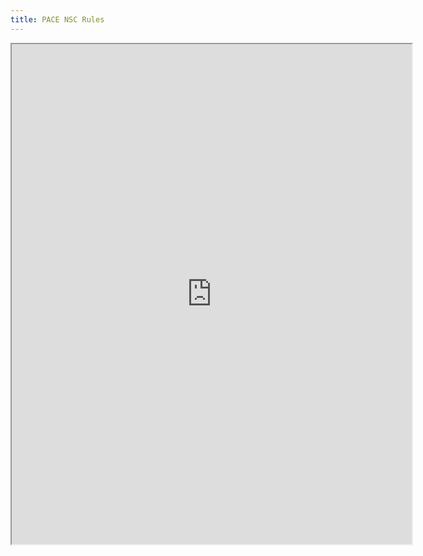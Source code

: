 ```yaml
---
title: PACE NSC Rules
---
```



<iframe src="https://drive.google.com/file/d/1et-5SzqGp0i2nWm380sXtiYzW_mWjghG/preview" width="640" height="800"></iframe>

